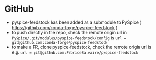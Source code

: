 # GitHub

- pyspice-feedstock has been added as a submodule to PySpice ( https://github.com/conda-forge/pyspice-feedstock )
- to push directly in the repo, check the remote origin url in `PySpice/.git/modules/pyspice-feedstock/config` is
  `url = git@github.com:conda-forge/pyspice-feedstock`
- to make a PR, clone pyspice-feedstock, check the remote origin url is e.g.
  `url = git@github.com:FabriceSalvaire/pyspice-feedstock`
